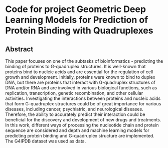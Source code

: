 # Code for project Geometric Deep Learning Models for Prediction of Protein Binding with Quadruplexes
## Abstract
This paper focuses on one of the subtasks of bioinformatics - predicting the binding of proteins to G-quadruplex structures. It is well-known that proteins bind to nucleic acids and are essential for the regulation of cell growth and development. Initially, proteins were known to bind to duplex DNA, but there are proteins that interact with G-quadruplex structures of DNA and/or RNA and are involved in various biological functions, such as replication, transcription, genetic recombination, and other cellular activities. Investigating the interactions between proteins and nucleic acids that form G-quadruplex structures could be of great importance for various diseases, including cancer, psychiatric, and neurological diseases. Therefore, the ability to accurately predict their interaction could be beneficial for the discovery and development of new drugs and treatments. In this work, different ways of processing the nucleotide chain and protein sequence are considered and depth and machine learning models for predicting protein binding and G-quadruplex structure are implemented. The G4IPDB dataset was used as data.

